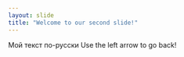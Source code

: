 ```yaml
---
layout: slide
title: "Welcome to our second slide!"
---
```

Мой текст по-русски
Use the left arrow to go back!

